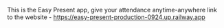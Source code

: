 This is the Easy Present app, give your attendance anytime-anywhere
link to the website - https://easy-present-production-0924.up.railway.app
